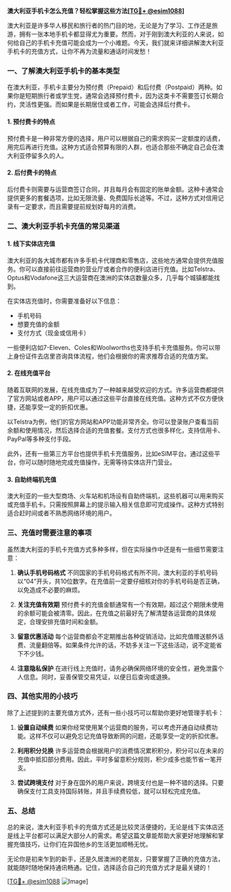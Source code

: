 **澳大利亚手机卡怎么充值？轻松掌握这些方法[[TG💪+ @esim1088](https://t.me/s/esim1088)]**

澳大利亚是许多华人移民和旅行者的热门目的地，无论是为了学习、工作还是旅游，拥有一张本地手机卡都显得尤为重要。然而，对于刚到澳大利亚的人来说，如何给自己的手机卡充值可能会成为一个小难题。今天，我们就来详细讲解澳大利亚手机卡的充值方式，让你不再为流量和通话时间发愁！

### 一、了解澳大利亚手机卡的基本类型

在澳大利亚，手机卡主要分为预付费（Prepaid）和后付费（Postpaid）两种。如果你是短期旅行者或学生党，通常会选择预付费卡，因为这类卡不需要签订长期合约，灵活性更强。而如果是长期居住或者工作，可能会选择后付费卡。

#### 1. 预付费卡的特点
预付费卡是一种非常方便的选择，用户可以根据自己的需求购买一定额度的话费，用完后再进行充值。这种方式适合预算有限的人群，也适合那些不确定自己会在澳大利亚停留多久的人。

#### 2. 后付费卡的特点
后付费卡则需要与运营商签订合同，并且每月会有固定的账单金额。这种卡通常会提供更多的套餐选项，比如无限流量、免费国际长途等。不过，这种方式对信用记录有一定要求，而且需要提前规划好每月的消费。

### 二、澳大利亚手机卡充值的常见渠道

#### 1. 线下实体店充值
澳大利亚的各大城市都有许多手机卡代理商和零售店，这些地方通常会提供充值服务。你可以直接前往运营商的营业厅或者合作的便利店进行充值。比如Telstra、Optus和Vodafone这三大运营商在澳洲的实体店数量众多，几乎每个城镇都能找到。

在实体店充值时，你需要准备好以下信息：
- 手机号码
- 想要充值的金额
- 支付方式（现金或信用卡）

一些便利店如7-Eleven、Coles和Woolworths也支持手机卡充值服务。你可以带上身份证件去店里咨询具体流程，他们会根据你的需求推荐合适的充值方案。

#### 2. 在线充值平台
随着互联网的发展，在线充值成为了一种越来越受欢迎的方式。许多运营商都提供了官方网站或者APP，用户可以通过这些平台直接在线充值。这种方式不仅方便快捷，还能享受一定的折扣优惠。

以Telstra为例，他们的官方网站和APP功能非常齐全。你可以登录账户查看当前余额和使用情况，然后选择合适的充值套餐。支付方式也很多样化，支持信用卡、PayPal等多种支付手段。

此外，还有一些第三方平台也提供手机卡充值服务，比如eSIM平台。通过这些平台，你可以随时随地完成充值操作，无需等待实体店开门营业。

#### 3. 自助终端机充值
澳大利亚的一些大型商场、火车站和机场设有自助终端机，这些机器可以用来购买或充值手机卡。只需按照屏幕上的提示输入相关信息即可完成操作。这种方式特别适合赶时间或者不熟悉网络环境的用户。

### 三、充值时需要注意的事项

虽然澳大利亚的手机卡充值方式多种多样，但在实际操作中还是有一些细节需要注意：

1. **确认手机号码格式**
   不同国家的手机号码格式有所不同，澳大利亚的手机号码以“04”开头，共10位数字。在充值前一定要仔细核对你的手机号码是否正确，以免造成不必要的麻烦。

2. **关注充值有效期**
   预付费卡的充值金额通常有一个有效期，超过这个期限未使用的余额可能会被清零。因此，在充值之前最好先了解清楚各运营商的具体规定，合理安排充值时间和金额。

3. **留意优惠活动**
   每个运营商都会不定期推出各种促销活动，比如充值赠送额外话费、流量翻倍等。如果条件允许的话，不妨多关注一下这些活动，说不定能省下不少钱。

4. **注意隐私保护**
   在进行线上充值时，请务必确保网络环境的安全性，避免泄露个人信息。同时，妥善保管交易凭证，以便日后查询或退换。

### 四、其他实用的小技巧

除了上述提到的主要充值方式外，还有一些小技巧可以帮助你更好地管理手机卡：

1. **设置自动续费**
   如果你经常使用某个运营商的服务，可以考虑开通自动续费功能。这样不仅可以避免忘记充值导致断网的问题，还能享受一定的折扣优惠。

2. **利用积分兑换**
   许多运营商会根据用户的消费情况累积积分，积分可以在未来的充值中抵扣部分费用。因此，平时多留意积分规则，积少成多也能节省一笔开支。

3. **尝试跨境支付**
   对于身在国外的用户来说，跨境支付也是一种不错的选择。只要确保支付工具支持国际转账，并且手续费较低，就可以轻松完成充值。

### 五、总结

总的来说，澳大利亚手机卡的充值方式还是比较灵活便捷的，无论是线下实体店还是线上平台都可以满足大部分人的需求。希望这篇文章能帮助大家更好地理解和掌握充值技巧，让你们在异国他乡的生活更加顺畅无忧。

无论你是初来乍到的新手，还是久居澳洲的老朋友，只要掌握了正确的充值方法，就能随时随地保持通讯畅通。记住，选择适合自己的充值方式才是最关键的！

[[TG💪+ @esim1088](https://t.me/s/esim1088) ![Image](https://i.postimg.cc/4NQfJmqS/Snipaste-2025-05-13-00-14-12.png)]